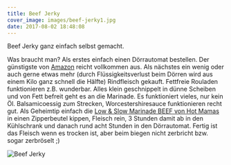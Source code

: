 ```yaml
---
title: Beef Jerky
cover_image: images/beef-jerky1.jpg
date: 2017-08-02 18:48:08
---
```

Beef Jerky ganz einfach selbst gemacht.

Was braucht man? Als erstes einfach einen Dörrautomat bestellen. Der günstigste von [Amazon](http://amzn.to/2wlH0Rc) reicht vollkommen aus. Als nächstes ein wenig oder auch gerne etwas mehr (durch Flüssigkeitsverlust beim Dörren wird aus einem Kilo ganz schnell die Hälfte) Rindfleisch gekauft. Fettfreie Rouladen funktionieren z.B. wunderbar. 
Alles klein geschnippelt in dünne Scheiben und von Fett befreit geht es an die Marinade. Es funktioniert vieles, nur kein Öl.
Balsamicoessig zum Strecken, Worcestershiresauce funktionieren recht gut. Als Geheimtip einfach die [Low & Slow Marinade BEEF von Hot Mamas](http://amzn.to/2f9mDDh) in einen Zipperbeutel kippen, Fleisch rein, 3 Stunden damit ab in den Kühlschrank und danach rund acht Stunden in den Dörrautomat. Fertig ist das Fleisch wenn es trocken ist, aber beim biegen nicht zerbricht bzw. sogar zerbröselt ;)

![Beef Jerky](/images/beef-jerky2.jpg)
